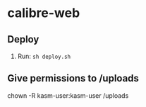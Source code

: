 # calibre-web


## Deploy
1. Run: `sh deploy.sh`

## Give permissions to /uploads
chown -R kasm-user:kasm-user /uploads
